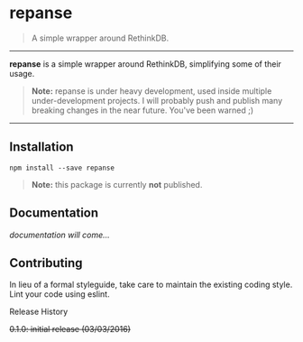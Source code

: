 # repanse

> A simple wrapper around RethinkDB.

* * *

**repanse** is a simple wrapper around RethinkDB, simplifying some of their usage.

> **Note:** repanse is under heavy development, used inside multiple under-development projects. I will probably push and publish many breaking changes in the near future. You've been warned ;)

* * *

## Installation

`npm install --save repanse`

> **Note:** this package is currently **not** published.

## Documentation

_documentation will come…_

## Contributing

In lieu of a formal styleguide, take care to maintain the existing coding style. Lint your code using eslint.

Release History

~~0.1.0: initial release (03/03/2016)~~
